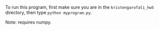 To run this program, first make sure you are in the ```kristengarofali_hw5``` directory,
then type ``` python myprogram.py ```.

Note: requires numpy. 
